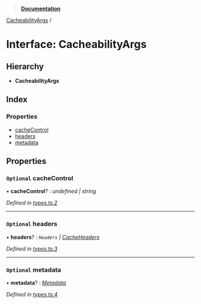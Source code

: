 > **[Documentation](../README.md)**

[CacheabilityArgs](cacheabilityargs.md) /

# Interface: CacheabilityArgs

## Hierarchy

* **CacheabilityArgs**

## Index

### Properties

* [cacheControl](cacheabilityargs.md#optional-cachecontrol)
* [headers](cacheabilityargs.md#optional-headers)
* [metadata](cacheabilityargs.md#optional-metadata)

## Properties

### `Optional` cacheControl

• **cacheControl**? : *undefined | string*

*Defined in [types.ts:2](https://github.com/bad-batch/cacheability/blob/7322431/src/types.ts#L2)*

___

### `Optional` headers

• **headers**? : *`Headers` | [CacheHeaders](cacheheaders.md)*

*Defined in [types.ts:3](https://github.com/bad-batch/cacheability/blob/7322431/src/types.ts#L3)*

___

### `Optional` metadata

• **metadata**? : *[Metadata](metadata.md)*

*Defined in [types.ts:4](https://github.com/bad-batch/cacheability/blob/7322431/src/types.ts#L4)*